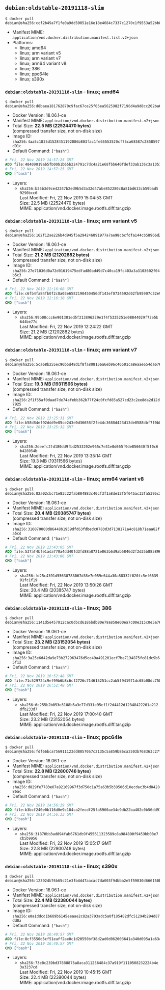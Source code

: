 ## `debian:oldstable-20191118-slim`

```console
$ docker pull debian@sha256:ccf2b49a7f1fe0a9dd59051e16e18e4084c7337c1270c1f9553a52bb841735cf
```

-	Manifest MIME: `application/vnd.docker.distribution.manifest.list.v2+json`
-	Platforms:
	-	linux; amd64
	-	linux; arm variant v5
	-	linux; arm variant v7
	-	linux; arm64 variant v8
	-	linux; 386
	-	linux; ppc64le
	-	linux; s390x

### `debian:oldstable-20191118-slim` - linux; amd64

```console
$ docker pull debian@sha256:d8baea181762870c9fac67ce25f05ea5625982f7196d4a9d8cc202ba69730e27
```

-	Docker Version: 18.06.1-ce
-	Manifest MIME: `application/vnd.docker.distribution.manifest.v2+json`
-	Total Size: **22.5 MB (22524470 bytes)**  
	(compressed transfer size, not on-disk size)
-	Image ID: `sha256:4aa5c1835d1528451192086b803fac1fe65553520cf75ca68587c2858597d91c`
-	Default Command: `["bash"]`

```dockerfile
# Fri, 22 Nov 2019 14:57:25 GMT
ADD file:48409019ab5fb00b1b65b224791c7dc4a21e68fbb640fdef33ab136c3a13517c in / 
# Fri, 22 Nov 2019 14:57:25 GMT
CMD ["bash"]
```

-	Layers:
	-	`sha256:b35b3d9ce42247b2ed9b5d3a32d47abe852280c8a81bd633cb59bad59290bcc6`  
		Last Modified: Fri, 22 Nov 2019 15:04:53 GMT  
		Size: 22.5 MB (22524470 bytes)  
		MIME: application/vnd.docker.image.rootfs.diff.tar.gzip

### `debian:oldstable-20191118-slim` - linux; arm variant v5

```console
$ docker pull debian@sha256:162f12ae226b4d945f5a294246091977a7ae98cbcfdfa144cb58966d23e0f431
```

-	Docker Version: 18.06.1-ce
-	Manifest MIME: `application/vnd.docker.distribution.manifest.v2+json`
-	Total Size: **21.2 MB (21202882 bytes)**  
	(compressed transfer size, not on-disk size)
-	Image ID: `sha256:27e71036d0a72d01619475edfad80ad49d7c40ca19fc403a3a3103602f04b5c3`
-	Default Command: `["bash"]`

```dockerfile
# Fri, 22 Nov 2019 12:16:08 GMT
ADD file:c6fb4fa84fb0f2c8a03e6582190450456df143ef0734592d02fb95907c32e9ac in / 
# Fri, 22 Nov 2019 12:16:10 GMT
CMD ["bash"]
```

-	Layers:
	-	`sha256:99b08ccc6e901301ed5f213896229e1f4f5335251e08844029f72e5b644be77c`  
		Last Modified: Fri, 22 Nov 2019 12:24:22 GMT  
		Size: 21.2 MB (21202882 bytes)  
		MIME: application/vnd.docker.image.rootfs.diff.tar.gzip

### `debian:oldstable-20191118-slim` - linux; arm variant v7

```console
$ docker pull debian@sha256:5ca68b255ec96b5d48d1f8fa808156a6eb96c46501ca8eaae654da6763234ea0
```

-	Docker Version: 18.06.1-ce
-	Manifest MIME: `application/vnd.docker.distribution.manifest.v2+json`
-	Total Size: **19.3 MB (19311566 bytes)**  
	(compressed transfer size, not on-disk size)
-	Image ID: `sha256:2f1f55af0daad7de74afebb362b77f24c0fcfd85a527cd23c2ee8da2d12d7925`
-	Default Command: `["bash"]`

```dockerfile
# Fri, 22 Nov 2019 13:25:31 GMT
ADD file:b58d84ef92ddd9e85ce243e0d36658f2fe44c3688d423d13de0588dbf7f0b893 in / 
# Fri, 22 Nov 2019 13:25:32 GMT
CMD ["bash"]
```

-	Layers:
	-	`sha256:2deefc2fd180dd9fbd2533202e965c7e31e0d665f9de856640f5f0c6b428054b`  
		Last Modified: Fri, 22 Nov 2019 13:35:14 GMT  
		Size: 19.3 MB (19311566 bytes)  
		MIME: application/vnd.docker.image.rootfs.diff.tar.gzip

### `debian:oldstable-20191118-slim` - linux; arm64 variant v8

```console
$ docker pull debian@sha256:02a02cbc71e83c22fab804883c40cf3f1a8de12f5f045ac33fa5395c353bcf0a
```

-	Docker Version: 18.06.1-ce
-	Manifest MIME: `application/vnd.docker.distribution.manifest.v2+json`
-	Total Size: **20.4 MB (20385747 bytes)**  
	(compressed transfer size, not on-disk size)
-	Image ID: `sha256:316070000d86448b1959dfd63fdbedc0783d3d7138171a4c818b71eaa82fa5cd`
-	Default Command: `["bash"]`

```dockerfile
# Fri, 22 Nov 2019 13:43:05 GMT
ADD file:537af4bfe1ada770a4dd40fd3fd88a8721e063b6d9ab5846d2f2d35b885896f2 in / 
# Fri, 22 Nov 2019 13:43:06 GMT
CMD ["bash"]
```

-	Layers:
	-	`sha256:fd25c4391d55630783067d38e7e059e644a30a88332f020fc5ef663991fc1f19`  
		Last Modified: Fri, 22 Nov 2019 13:50:26 GMT  
		Size: 20.4 MB (20385747 bytes)  
		MIME: application/vnd.docker.image.rootfs.diff.tar.gzip

### `debian:oldstable-20191118-slim` - linux; 386

```console
$ docker pull debian@sha256:1141d5e457012cac0dbcd6186bdb80e79a858e00ea7c00e315c0e5a76df153fd
```

-	Docker Version: 18.06.1-ce
-	Manifest MIME: `application/vnd.docker.distribution.manifest.v2+json`
-	Total Size: **23.2 MB (23152054 bytes)**  
	(compressed transfer size, not on-disk size)
-	Image ID: `sha256:3a25e6d42da9e73b272963476d5cc49a491201ecf7be7134875fc81dc9b65f12`
-	Default Command: `["bash"]`

```dockerfile
# Fri, 22 Nov 2019 16:52:48 GMT
ADD file:71c529724c9ef99b6b8c6cf2726c714615251cc2ab5f941971dc65b08dc7586f in / 
# Fri, 22 Nov 2019 16:52:48 GMT
CMD ["bash"]
```

-	Layers:
	-	`sha256:6c255b2b053e3108b5a3e77d331e95ef1f2d4412d12348422261a212dfb233d7`  
		Last Modified: Fri, 22 Nov 2019 17:00:40 GMT  
		Size: 23.2 MB (23152054 bytes)  
		MIME: application/vnd.docker.image.rootfs.diff.tar.gzip

### `debian:oldstable-20191118-slim` - linux; ppc64le

```console
$ docker pull debian@sha256:fdf66bca756911123dd8057067c2135c5a859b86ca2503b768363c27f8131067
```

-	Docker Version: 18.06.1-ce
-	Manifest MIME: `application/vnd.docker.distribution.manifest.v2+json`
-	Total Size: **22.8 MB (22800748 bytes)**  
	(compressed transfer size, not on-disk size)
-	Image ID: `sha256:d829fe7783e07a92169967f3d750c1a75a63b5b39506d10ecdac3b4d842886ac`
-	Default Command: `["bash"]`

```dockerfile
# Fri, 22 Nov 2019 14:56:29 GMT
ADD file:b3bcf240e0b116d0e9c184ca2fecdf25fa5960ae34c9db22ba402c0b56dd9112 in / 
# Fri, 22 Nov 2019 14:56:33 GMT
CMD ["bash"]
```

-	Layers:
	-	`sha256:31870bb3ad894fab6761db9f455611323589c8a984890f9459bb08e7cb5b9956`  
		Last Modified: Fri, 22 Nov 2019 15:05:17 GMT  
		Size: 22.8 MB (22800748 bytes)  
		MIME: application/vnd.docker.image.rootfs.diff.tar.gzip

### `debian:oldstable-20191118-slim` - linux; s390x

```console
$ docker pull debian@sha256:123924b76b65c21e3fb4d47aacac7da003f94bba2e5f59030d666150b8fd7d15
```

-	Docker Version: 18.06.1-ce
-	Manifest MIME: `application/vnd.docker.distribution.manifest.v2+json`
-	Total Size: **22.4 MB (22380044 bytes)**  
	(compressed transfer size, not on-disk size)
-	Image ID: `sha256:e0a1ddcd1b689b6145eeaae2c82a3793adc5a0f185482dfc51294b294d87dd0a`
-	Default Command: `["bash"]`

```dockerfile
# Fri, 22 Nov 2019 10:40:57 GMT
ADD file:8cf3550d5cf51eaff2ae0c1d20550bf38d2ad0d062003641a340d095a1a63435 in / 
# Fri, 22 Nov 2019 10:40:57 GMT
CMD ["bash"]
```

-	Layers:
	-	`sha256:73e8c239bd37888875a8aca311256484c37a919f1110508232224b4e3a3237cd`  
		Last Modified: Fri, 22 Nov 2019 10:45:15 GMT  
		Size: 22.4 MB (22380044 bytes)  
		MIME: application/vnd.docker.image.rootfs.diff.tar.gzip
